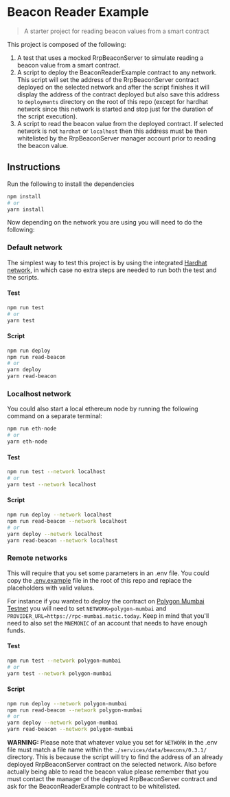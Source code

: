 # Beacon Reader Example

> A starter project for reading beacon values from a smart contract

This project is composed of the following:

1. A test that uses a mocked RrpBeaconServer to simulate reading a beacon value
   from a smart contract.
2. A script to deploy the BeaconReaderExample contract to any network. This
   script will set the address of the RrpBeaconServer contract deployed on the
   selected network and after the script finishes it will display the address of
   the contract deployed but also save this address to `deployments` directory
   on the root of this repo (except for hardhat network since this network is
   started and stop just for the duration of the script execution).
3. A script to read the beacon value from the deployed contract. If selected
   network is not `hardhat` or `localhost` then this address must be then
   whitelisted by the RrpBeaconServer manager account prior to reading the
   beacon value.

## Instructions

Run the following to install the dependencies

```sh
npm install
# or
yarn install
```

Now depending on the network you are using you will need to do the following:

### Default network

The simplest way to test this project is by using the integrated
[Hardhat network](https://hardhat.org/hardhat-network/), in which case no extra
steps are needed to run both the test and the scripts.

#### Test

```sh
npm run test
# or
yarn test
```

#### Script

```sh
npm run deploy
npm run read-beacon
# or
yarn deploy
yarn read-beacon
```

### Localhost network

You could also start a local ethereum node by running the following command on a
separate terminal:

```sh
npm run eth-node
# or
yarn eth-node
```

#### Test

```sh
npm run test --network localhost
# or
yarn test --network localhost
```

#### Script

```sh
npm run deploy --network localhost
npm run read-beacon --network localhost
# or
yarn deploy --network localhost
yarn read-beacon --network localhost
```

### Remote networks

This will require that you set some parameters in an .env file. You could copy
the [.env.example](./.env.example) file in the root of this repo and replace the
placeholders with valid values.

For instance if you wanted to deploy the contract on
[Polygon Mumbai Testnet](https://docs.polygon.technology/docs/develop/network-details/network/)
you will need to set `NETWORK=polygon-mumbai` and
`PROVIDER_URL=https://rpc-mumbai.matic.today`. Keep in mind that you'll need to
also set the `MNEMONIC` of an account that needs to have enough funds.

#### Test

```sh
npm run test --network polygon-mumbai
# or
yarn test --network polygon-mumbai
```

#### Script

```sh
npm run deploy --network polygon-mumbai
npm run read-beacon --network polygon-mumbai
# or
yarn deploy --network polygon-mumbai
yarn read-beacon --network polygon-mumbai
```

**WARNING:** Please note that whatever value you set for `NETWORK` in the .env
file must match a file name within the `./services/data/beacons/0.3.1/`
directory. This is because the script will try to find the address of an already
deployed RrpBeaconServer contract on the selected network. Also before actually
being able to read the beacon value please remember that you must contact the
manager of the deployed RrpBeaconServer contract and ask for the
BeaconReaderExample contract to be whitelisted.
